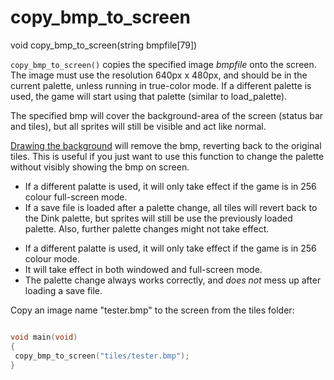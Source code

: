 # copy_bmp_to_screen

<Prototype>void copy_bmp_to_screen(string bmpfile[79])</Prototype>

`copy_bmp_to_screen()` copies the specified image *bmpfile* onto the screen. The image must use the resolution 640px x 480px, and should be in the current palette, unless running in true-color mode. If a different palette is used, the game will start using that palette (similar to load_palette).

The specified bmp will cover the background-area of the screen (status bar and tiles), but all sprites will still be visible and act like normal.

[Drawing the background](./draw-background.md) will remove the bmp, reverting back to the original tiles. This is useful if you just want to use this function to change the palette without visibly showing the bmp on screen.

<VersionInfo dink="all">

- If a different palatte is used, it will only take effect if the game is in 256 colour full-screen mode.
- If a save file is loaded after a palette change, all tiles will revert back to the Dink palette, but sprites will still be use the previously loaded palette. Also, further palette changes might not take effect.

</VersionInfo>

<VersionInfo freedink="all">

- If a different palatte is used, it will only take effect if the game is in 256 colour mode. 
- It will take effect in both windowed and full-screen mode.
- The palette change always works correctly, and *does not* mess up after loading a save file.

</VersionInfo>


Copy an image name "tester.bmp" to the screen from the tiles folder:

```c

void main(void)
{
 copy_bmp_to_screen("tiles/tester.bmp");
}

```
